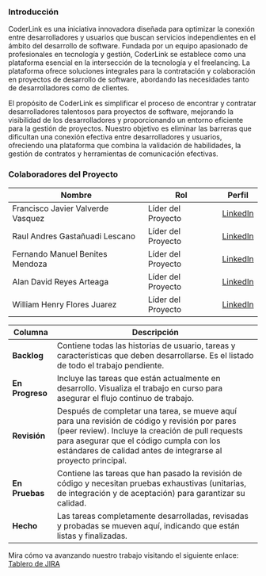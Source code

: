 
### Introducción
CoderLink es una iniciativa innovadora diseñada para optimizar la conexión entre desarrolladores y usuarios que buscan servicios independientes en el ámbito del desarrollo de software. Fundada por un equipo apasionado de profesionales en tecnología y gestión, CoderLink se establece como una plataforma esencial en la intersección de la tecnología y el freelancing. La plataforma ofrece soluciones integrales para la contratación y colaboración en proyectos de desarrollo de software, abordando las necesidades tanto de desarrolladores como de clientes.

El propósito de CoderLink es simplificar el proceso de encontrar y contratar desarrolladores talentosos para proyectos de software, mejorando la visibilidad de los desarrolladores y proporcionando un entorno eficiente para la gestión de proyectos. Nuestro objetivo es eliminar las barreras que dificultan una conexión efectiva entre desarrolladores y usuarios, ofreciendo una plataforma que combina la validación de habilidades, la gestión de contratos y herramientas de comunicación efectivas.



### Colaboradores del Proyecto

| **Nombre**                        | **Rol**               | **Perfil**    |
|-----------------------------------|-----------------------|---------------|
| Francisco Javier Valverde Vasquez | Líder del Proyecto    | [LinkedIn](#) |
| Raul Andres Gastañuadi Lescano    | Líder del Proyecto    | [LinkedIn](#) |
| Fernando Manuel Benites Mendoza   | Líder del Proyecto    | [LinkedIn](#) |
| Alan David Reyes Arteaga          | Líder del Proyecto    | [LinkedIn](#) |
| William Henry Flores Juarez       | Líder del Proyecto    | [LinkedIn](#) |

| **Columna**       | **Descripción**                                                                                                                                                                                                                                                |
|-------------------|----------------------------------------------------------------------------------------------------------------------------------------------------------------------------------------------------------------------------------------------------------------|
| **Backlog**       | Contiene todas las historias de usuario, tareas y características que deben desarrollarse. Es el listado de todo el trabajo pendiente.                                                                                                                         |
| **En Progreso**   | Incluye las tareas que están actualmente en desarrollo. Visualiza el trabajo en curso para asegurar el flujo continuo de trabajo.                                                                                                                              |
| **Revisión**      | Después de completar una tarea, se mueve aquí para una revisión de código y revisión por pares (peer review). Incluye la creación de pull requests para asegurar que el código cumpla con los estándares de calidad antes de integrarse al proyecto principal. |
| **En Pruebas**    | Contiene las tareas que han pasado la revisión de código y necesitan pruebas exhaustivas (unitarias, de integración y de aceptación) para garantizar su calidad.                                                                                               |
| **Hecho**         | Las tareas completamente desarrolladas, revisadas y probadas se mueven aquí, indicando que están listas y finalizadas.                                                                                                                                         |


Mira cómo va avanzando nuestro trabajo visitando el siguiente enlace: [Tablero de JIRA](https://proyectmngmt.atlassian.net/jira/software/projects/TRN/boards/4/backlog?atlOrigin=eyJpIjoiMTYyNDZiOGQyYTNmNGM1YWJjM2IxYTc3YmU4NjM1ZTQiLCJwIjoiaiJ9)
